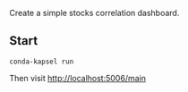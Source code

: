 Create a simple stocks correlation dashboard.

## Start

```
conda-kapsel run
```

Then visit [http://localhost:5006/main](http://localhost:5006/main)
